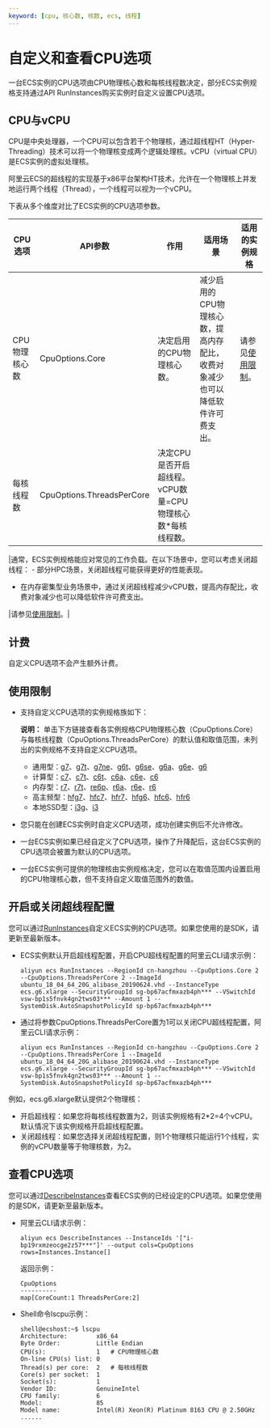 ```yaml
---
keyword: [cpu, 核心数, 核数, ecs, 线程]
---
```


# 自定义和查看CPU选项

一台ECS实例的CPU选项由CPU物理核心数和每核线程数决定，部分ECS实例规格支持通过API RunInstances购买实例时自定义设置CPU选项。

## CPU与vCPU

CPU是中央处理器，一个CPU可以包含若干个物理核，通过超线程HT（Hyper-Threading）技术可以将一个物理核变成两个逻辑处理核。vCPU（virtual CPU）是ECS实例的虚拟处理核。

阿里云ECS的超线程的实现基于x86平台架构HT技术，允许在一个物理核上并发地运行两个线程（Thread），一个线程可以视为一个vCPU。

下表从多个维度对比了ECS实例的CPU选项参数。

|CPU选项|API参数|作用|适用场景|适用的实例规格|
|-----|-----|--|----|-------|
|CPU物理核心数|CpuOptions.Core|决定启用的CPU物理核心数。|减少启用的CPU物理核心数，提高内存配比，收费对象减少也可以降低软件许可费支出。|请参见[使用限制](#section_f4c_fvs_984)。|
|每核线程数|CpuOptions.ThreadsPerCore|决定CPU是否开启超线程。 vCPU数量=CPU物理核心数\*每核线程数。

|通常，ECS实例规格能应对常见的工作负载。在以下场景中，您可以考虑关闭超线程： -   部分HPC场景，关闭超线程可能获得更好的性能表现。
-   在内存密集型业务场景中，通过关闭超线程减少vCPU数，提高内存配比，收费对象减少也可以降低软件许可费支出。

|请参见[使用限制](#section_f4c_fvs_984)。|

## 计费

自定义CPU选项不会产生额外计费。

## 使用限制

-   支持自定义CPU选项的实例规格族如下：

    **说明：** 单击下方链接查看各实例规格CPU物理核心数（CpuOptions.Core）与每核线程数（CpuOptions.ThreadsPerCore）的默认值和取值范围，未列出的实例规格不支持自定义CPU选项。

    -   通用型：[g7](/cn.zh-CN/实例/管理实例/自定义CPU选项/通用型实例规格族取值表.md)、[g7t](/cn.zh-CN/实例/管理实例/自定义CPU选项/通用型实例规格族取值表.mdt)、[g7ne](/cn.zh-CN/实例/管理实例/自定义CPU选项/通用型实例规格族取值表.md)、[g6t](/cn.zh-CN/实例/管理实例/自定义CPU选项/通用型实例规格族取值表.md)、[g6se](/cn.zh-CN/实例/管理实例/自定义CPU选项/通用型实例规格族取值表.md)、[g6a](/cn.zh-CN/实例/管理实例/自定义CPU选项/通用型实例规格族取值表.md)、[g6e](/cn.zh-CN/实例/管理实例/自定义CPU选项/通用型实例规格族取值表.mde)、[g6](/cn.zh-CN/实例/管理实例/自定义CPU选项/通用型实例规格族取值表.md)
    -   计算型：[c7](/cn.zh-CN/实例/管理实例/自定义CPU选项/计算型实例规格族取值表.md)、[c7t](/cn.zh-CN/实例/管理实例/自定义CPU选项/计算型实例规格族取值表.mdt)、[c6t](/cn.zh-CN/实例/管理实例/自定义CPU选项/计算型实例规格族取值表.mdt)、[c6a](/cn.zh-CN/实例/管理实例/自定义CPU选项/计算型实例规格族取值表.mda)、[c6e](/cn.zh-CN/实例/管理实例/自定义CPU选项/计算型实例规格族取值表.md)、[c6](/cn.zh-CN/实例/管理实例/自定义CPU选项/计算型实例规格族取值表.md)
    -   内存型：[r7](/cn.zh-CN/实例/管理实例/自定义CPU选项/内存型实例规格族取值表.md)、[r7t](/cn.zh-CN/实例/管理实例/自定义CPU选项/内存型实例规格族取值表.md)、[re6p](/cn.zh-CN/实例/管理实例/自定义CPU选项/内存型实例规格族取值表.md)、[r6a](/cn.zh-CN/实例/管理实例/自定义CPU选项/内存型实例规格族取值表.md)、[r6e](/cn.zh-CN/实例/管理实例/自定义CPU选项/内存型实例规格族取值表.mde)、[r6](/cn.zh-CN/实例/管理实例/自定义CPU选项/内存型实例规格族取值表.md)
    -   高主频型：[hfg7](/cn.zh-CN/实例/管理实例/自定义CPU选项/高主频型实例规格族取值表.md)、[hfc7](/cn.zh-CN/实例/管理实例/自定义CPU选项/高主频型实例规格族取值表.md)、[hfr7](/cn.zh-CN/实例/管理实例/自定义CPU选项/高主频型实例规格族取值表.md)、[hfg6](/cn.zh-CN/实例/管理实例/自定义CPU选项/高主频型实例规格族取值表.md)、[hfc6](/cn.zh-CN/实例/管理实例/自定义CPU选项/高主频型实例规格族取值表.md)、[hfr6](/cn.zh-CN/实例/管理实例/自定义CPU选项/高主频型实例规格族取值表.md)
    -   本地SSD型：[i3g](/cn.zh-CN/实例/管理实例/自定义CPU选项/本地SSD型实例规格族取值表.mdg)、[i3](/cn.zh-CN/实例/管理实例/自定义CPU选项/本地SSD型实例规格族取值表.md)
-   您只能在创建ECS实例时自定义CPU选项，成功创建实例后不允许修改。
-   一台ECS实例如果已经自定义了CPU选项，操作了升降配后，这台ECS实例的CPU选项会被置为默认的CPU选项。
-   一台ECS实例可提供的物理核由实例规格决定，您可以在取值范围内设置启用的CPU物理核心数，但不支持自定义取值范围外的数值。

## 开启或关闭超线程配置

您可以通过[RunInstances](/cn.zh-CN/API参考/实例/RunInstances.md)自定义ECS实例的CPU选项。如果您使用的是SDK，请更新至最新版本。

-   ECS实例默认开启超线程配置，开启CPU超线程配置的阿里云CLI请求示例：

    ```
    aliyun ecs RunInstances --RegionId cn-hangzhou --CpuOptions.Core 2 --CpuOptions.ThreadsPerCore 2 --ImageId ubuntu_18_04_64_20G_alibase_20190624.vhd --InstanceType ecs.g6.xlarge --SecurityGroupId sg-bp67acfmxazb4ph*** --VSwitchId vsw-bp1s5fnvk4gn2tws03*** --Amount 1 --SystemDisk.AutoSnapshotPolicyId sp-bp67acfmxazb4ph***
    ```

-   通过将参数CpuOptions.ThreadsPerCore置为1可以关闭CPU超线程配置，阿里云CLI请求示例：

    ```
    aliyun ecs RunInstances --RegionId cn-hangzhou --CpuOptions.Core 2 --CpuOptions.ThreadsPerCore 1 --ImageId ubuntu_18_04_64_20G_alibase_20190624.vhd --InstanceType ecs.g6.xlarge --SecurityGroupId sg-bp67acfmxazb4ph*** --VSwitchId vsw-bp1s5fnvk4gn2tws03*** --Amount 1 --SystemDisk.AutoSnapshotPolicyId sp-bp67acfmxazb4ph***
    ```


例如，ecs.g6.xlarge默认提供2个物理核：

-   开启超线程：如果您将每核线程数置为2，则该实例规格有2\*2=4个vCPU。默认情况下该实例规格开启超线程配置。
-   关闭超线程：如果您选择关闭超线程配置，则1个物理核只能运行1个线程，实例的vCPU数量等于物理核数，为2。

## 查看CPU选项

您可以通过[DescribeInstances](/cn.zh-CN/API参考/实例/DescribeInstances.md)查看ECS实例的已经设定的CPU选项。如果您使用的是SDK，请更新至最新版本。

-   阿里云CLI请求示例：

    ```
    aliyun ecs DescribeInstances --InstanceIds '["i-bp19rxmzeocge2z57***"]' --output cols=CpuOptions rows=Instances.Instance[]
    ```

    返回示例：

    ```
    CpuOptions
    ----------
    map[CoreCount:1 ThreadsPerCore:2]
    ```

-   Shell命令lscpu示例：

    ```
    shell@ecshost:~$ lscpu
    Architecture:        x86_64
    Byte Order:          Little Endian
    CPU(s):              1   # CPU物理核心数
    On-line CPU(s) list: 0
    Thread(s) per core:  2   # 每核线程数
    Core(s) per socket:  1
    Socket(s):           1
    Vendor ID:           GenuineIntel
    CPU family:          6
    Model:               85
    Model name:          Intel(R) Xeon(R) Platinum 8163 CPU @ 2.50GHz
    ......
    ```


